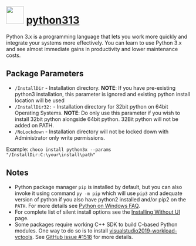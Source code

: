# <img src="https://cdn.jsdelivr.net/gh/chocolatey-community/chocolatey-packages@edba4a5849ff756e767cba86641bea97ff5721fe/icons/python.svg" width="48" height="48"/> [python313](https://community.chocolatey.org/packages/python313)

Python 3.x is a programming language that lets you work more quickly and integrate your systems more effectively. You can learn to use Python 3.x and see almost immediate gains in productivity and lower maintenance costs.

## Package Parameters

- `/InstallDir` - Installation directory. **NOTE**: If you have pre-existing python3 installation, this parameter is ignored and existing python install location will be used
- `/InstallDir32:` - Installation directory for 32bit python on 64bit Operating Systems. **NOTE**: Do only use this parameter if you wish to install 32bit python alongside 64bit python. 32Bit python will not be added on PATH.
- `/NoLockdown` - Installation directory will not be locked down with Administrator only write permissions.

Example: `choco install python3x --params "/InstallDir:C:\your\install\path"`

## Notes

- Python package manager `pip` is installed by default, but you can also invoke it using command `py -m pip` which will use `pip3` and adequate version of python if you also have python2 installed and/or pip2 on the `PATH`. For more details see [Python on Windows FAQ](https://docs.python.org/3/faq/windows.html).
- For complete list of silent install options see the [Installing Without UI](https://docs.python.org/3/using/windows.html#installing-without-ui) page.
- Some packages require working C++ SDK to build C-based Python modules. One way to do so is to install [visualstudio2019-workload-vctools](https://chocolatey.org/packages/visualstudio2019-workload-vctools). See [GitHub issue #1518](https://github.com/chocolatey-community/chocolatey-coreteampackages/issues/1518) for more details.

